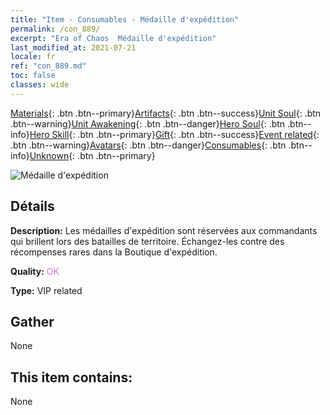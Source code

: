 ```yaml
---
title: "Item - Consumables - Médaille d'expédition"
permalink: /con_889/
excerpt: "Era of Chaos  Médaille d'expédition"
last_modified_at: 2021-07-21
locale: fr
ref: "con_889.md"
toc: false
classes: wide
---
```

 [Materials](/ItemsFR/){: .btn .btn--primary}[Artifacts](/ItemsFR/Artifacts/){: .btn .btn--success}[Unit Soul](/ItemsFR/UnitSoul/){: .btn .btn--warning}[Unit Awakening](/ItemsFR/UnitAwakening/){: .btn .btn--danger}[Hero Soul](/ItemsFR/HeroSoul/){: .btn .btn--info}[Hero Skill](/ItemsFR/HeroSkill/){: .btn .btn--primary}[Gift](/ItemsFR/Gift/){: .btn .btn--success}[Event related](/ItemsFR/Events/){: .btn .btn--warning}[Avatars](/ItemsFR/Avatars/){: .btn .btn--danger}[Consumables](/ItemsFR/Consumables/){: .btn .btn--info}[Unknown](/ItemsFR/Unknown/){: .btn .btn--primary}

 ![Médaille d'expédition](/images/t/i_39980.png)

## Détails
 **Description:** Les médailles d'expédition sont réservées aux commandants qui brillent lors des batailles de territoire. Échangez-les contre des récompenses rares dans la Boutique d'expédition.

 **Quality:** <span style="color: #DA70D6">OK</span>

 **Type:** VIP related

## Gather

  None

## This item contains:

  None

